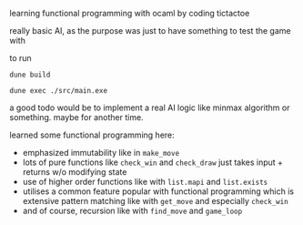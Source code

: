 learning functional programming with ocaml by coding tictactoe

really basic AI, as the purpose was just to have something to test the game with

to run

```
dune build
```

```
dune exec ./src/main.exe
```

a good todo would be to implement a real AI logic like minmax algorithm or something. maybe for another time.

learned some functional programming here:

- emphasized immutability like in `make_move`
- lots of pure functions like `check_win` and `check_draw` just takes input + returns w/o modifying state
- use of higher order functions like with `list.mapi` and `list.exists`
- utilises a common feature popular with functional programming which is extensive pattern matching like with `get_move` and especially `check_win`
- and of course, recursion like with `find_move` and `game_loop`

